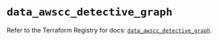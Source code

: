 # `data_awscc_detective_graph`

Refer to the Terraform Registry for docs: [`data_awscc_detective_graph`](https://registry.terraform.io/providers/hashicorp/awscc/0.70.0/docs/data-sources/detective_graph).

